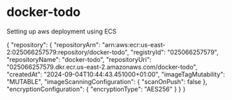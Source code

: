 # docker-todo

Setting up aws deployment using ECS

{
    "repository": {
        "repositoryArn": "arn:aws:ecr:us-east-2:025066257579:repository/docker-todo",
        "registryId": "025066257579",
        "repositoryName": "docker-todo",
        "repositoryUri": "025066257579.dkr.ecr.us-east-2.amazonaws.com/docker-todo",
        "createdAt": "2024-09-04T10:44:43.451000+01:00",
        "imageTagMutability": "MUTABLE",
        "imageScanningConfiguration": {
            "scanOnPush": false
        },
        "encryptionConfiguration": {
            "encryptionType": "AES256"
        }
    }
}